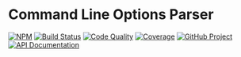 # Command Line Options Parser

[![NPM][npm-image]][npm-url]
[![Build Status][build-status-img]][build-status-link]
[![Code Quality][quality-img]][quality-link]
[![Coverage][coverage-img]][coverage-link]
[![GitHub Project][github-image]][github-url]
[![API Documentation][api-docs-image]][api documentation]

[npm-image]: https://img.shields.io/npm/v/@run-z/optionz.svg?logo=npm
[npm-url]: https://www.npmjs.com/package/@run-z/optionz
[build-status-img]: https://github.com/run-z/optionz/workflows/Build/badge.svg
[build-status-link]: https://github.com/run-z/optionz/actions?query=workflow:Build
[quality-img]: https://app.codacy.com/project/badge/Grade/4aef162cc01f44708e1212f35f556f0b
[quality-link]: https://www.codacy.com/gh/run-z/optionz/dashboard?utm_source=github.com&utm_medium=referral&utm_content=run-z/optionz&utm_campaign=Badge_Grade
[coverage-img]: https://app.codacy.com/project/badge/Coverage/4aef162cc01f44708e1212f35f556f0b
[coverage-link]: https://www.codacy.com/gh/run-z/optionz/dashboard?utm_source=github.com&utm_medium=referral&utm_content=run-z/optionz&utm_campaign=Badge_Coverage
[github-image]: https://img.shields.io/static/v1?logo=github&label=GitHub&message=project&color=informational
[github-url]: https://github.com/run-z/optionz
[api-docs-image]: https://img.shields.io/static/v1?logo=typescript&label=API&message=docs&color=informational
[api documentation]: https://run-z.github.io/optionz/
